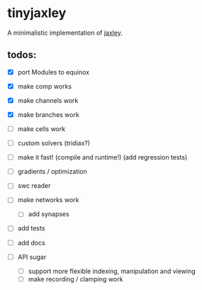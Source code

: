 # tinyjaxley

A minimalistic implementation of [jaxley](https://github.com/jaxleyverse/jaxley).


## todos:
- [x] port Modules to equinox

- [x] make comp works
- [x] make channels work
- [x] make branches work
- [ ] make cells work
- [ ] custom solvers (tridiax?)

- [ ] make it fast! (compile and runtime!) (add regression tests)

- [ ] gradients / optimization
- [ ] swc reader
- [ ] make networks work
    - [ ] add synapses

- [ ] add tests
- [ ] add docs


- [ ] API sugar
    - [ ] support more flexible indexing, manipulation and viewing
    - [ ] make recording / clamping work
